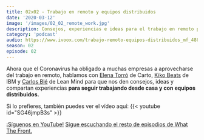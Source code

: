 ```yaml
---
title: 02x02 - Trabajo en remoto y equipos distribuidos
date: '2020-03-12'
image: '/images/02_02_remote_work.jpg'
description: Consejos, experiencias e ideas para el trabajo en remoto para programadores y desarrolladores
category: 'podcast'
audio: https://www.ivoox.com/trabajo-remoto-equipos-distribuidos_mf_48877629_feed_1.mp3
season: 02
episode: 02
---
```


Ahora que el Coronavirus ha obligado a muchas empresas a aprovecharse del trabajo en remoto, hablamos con [Elena Torró](https://twitter.com/BytesAndHumans) de Carto, [Kiko Beats](https://twitter.com/Kikobeats) de IBM y [Carlos Blé](https://twitter.com/carlosble) de Lean Mind para que nos den consejos, ideas y compartan experiencias **para seguir trabajando desde casa y con equipos distribuidos.**

Si lo prefieres, también puedes ver el vídeo aquí:
{{< youtube id="SG46jmpB3s" >}}

[¡Síguenos en YouTube!](https://www.youtube.com/c/midudev?sub_confirmation=1)
[Sigue escuchando el resto de episodios de What The Front.](https://midu.dev/what-the-front-podcast)
